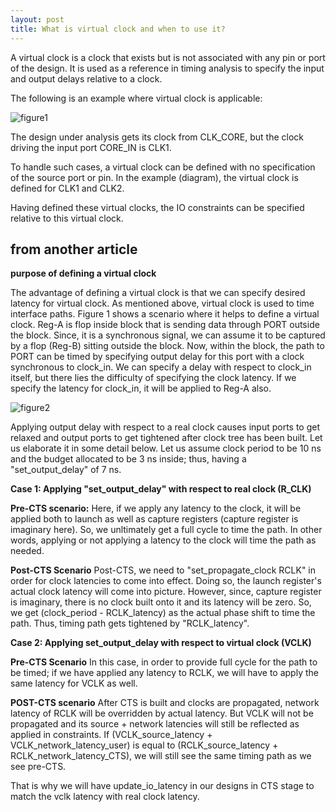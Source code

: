 ```yaml
---
layout: post
title: What is virtual clock and when to use it?
---
```


A virtual clock is a clock that exists but is not associated with any pin or port of the design. It is used as a reference in timing analysis to specify the input and output delays relative to a clock.

The following is an example where virtual clock is applicable:

![figure1](https://c.na14.content.force.com/servlet/servlet.ImageServer?id=015d000000BaU8y&oid=00Dd0000000c1Z9&lastMod=1479281690000)

The design under analysis gets its clock from CLK_CORE, but the clock driving the input port CORE_IN is CLK1.

To handle such cases, a virtual clock can be defined with no specification of the source port or pin. In the example (diagram), the virtual clock is defined for CLK1 and CLK2.

Having defined these virtual clocks, the IO constraints can be specified relative to this virtual clock.

## from another article

**purpose of defining a virtual clock**

The advantage of defining a virtual clock is that we can specify desired latency for virtual clock. As mentioned above, virtual clock is used to time interface paths. Figure 1 shows a scenario where it helps to define a virtual clock. Reg-A is flop inside block that is sending data through PORT outside the block. Since, it is a synchronous signal, we can assume it to be captured by a flop (Reg-B) sitting outside the block. Now, within the block, the path to PORT can be timed by specifying output delay for this port with a clock synchronous to clock_in. We can specify a delay with respect to clock_in itself, but there lies the difficulty of specifying the clock latency. If we specify the latency for clock_in, it will be applied to Reg-A also.

![figure2](https://3.bp.blogspot.com/-aiwvA7Mz83w/V1Omu2U6XAI/AAAAAAAAAS8/93ppmaJzn1ccEYT5TbreABOTzod3F9ShgCK4B/s640/virtual_clock.png)

Applying output delay with respect to a real clock causes input ports to get relaxed and output ports to get tightened after clock tree has been built. Let us elaborate it in some detail below. Let us assume clock period to be 10 ns and the budget allocated to be 3 ns inside; thus, having a "set_output_delay" of 7 ns.

**Case 1: Applying "set_output_delay" with respect to real clock (R_CLK)**

**Pre-CTS scenario:**
Here, if we apply any latency to the clock, it will be applied both to launch as well as capture registers (capture register is imaginary here). So, we unltimately get a full cycle to time the path. In other words, applying or not applying a latency to the clock will time the path as needed.

**Post-CTS Scenario**
Post-CTS, we need to "set_propagate_clock RCLK" in order for clock latencies to come into effect. Doing so, the launch register's actual clock latency will come into picture. However, since, capture register is imaginary, there is no clock built onto it and its latency will be zero. So, we get (clock_period - RCLK_latency) as the actual phase shift to time the path. Thus, timing path gets tightened by "RCLK_latency".

**Case 2:  Applying set_output_delay with respect to virtual clock (VCLK)**

**Pre-CTS Scenario**
In this case, in order to provide full cycle for the path to be timed; if we have applied any latency to RCLK, we will have to apply the same latency for VCLK as well.

**POST-CTS scenario**
After CTS is built and clocks are propagated, network latency of RCLK will be overridden by actual latency. But VCLK will not be propagated and its source + network latencies will still be reflected as applied in constraints. If (VCLK_source_latency + VCLK_network_latency_user) is equal to (RCLK_source_latency + RCLK_network_latency_CTS), we will still see the same timing path as we see pre-CTS.

That is why we will have update_io_latency in our designs in CTS stage to match the vclk latency with real clock latency.
